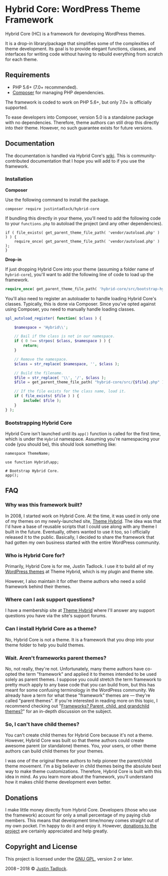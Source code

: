# Hybrid Core: WordPress Theme Framework

Hybrid Core (HC) is a framework for developing WordPress themes.

It is a drop-in library/package that simplifies some of the complexities of theme development.  Its goal is to provide elegant functions, classes, and interfaces for writing code without having to rebuild everything from scratch for each theme.

## Requirements

* PHP 5.6+ (7.0+ recommended).
* [Composer](https://getcomposer.org/) for managing PHP dependencies.

The framework is coded to work on PHP 5.6+, but only 7.0+ is officially supported.

To ease developers into Composer, version 5.0 is a standalone package with no dependencies. Therefore, theme authors can still drop this directly into their theme. However, no such guarantee exists for future versions.

## Documentation

The documentation is handled via Hybrid Core's [wiki](https://github.com/justintadlock/hybrid-core/wiki).  This is community-contributed documentation that I hope you will add to if you use the framework.

### Installation

**Composer**

Use the following command to install the package.

```
composer require justintadlock/hybrid-core
```

If bundling this directly in your theme, you'll need to add the following code to your `functions.php` to autoload the project (and any other dependencies).

```
if ( file_exists( get_parent_theme_file_path( 'vendor/autoload.php' ) ) ) {
	require_once( get_parent_theme_file_path( 'vendor/autoload.php' ) );
}
```

**Drop-in**

If just dropping Hybrid Core into your theme (assuming a folder name of `hybrid-core`), you'll want to add the following line of code to load up the framework.

```php
require_once( get_parent_theme_file_path( 'hybrid-core/src/bootstrap-hybrid.php' ) );
```

You'll also need to register an autoloader to handle loading Hybrid Core's classes. Typically, this is done via Composer. Since you've opted against using Composer, you need to manually handle loading classes.

```php
spl_autoload_register( function( $class ) {

	$namespace = 'Hybrid\\';

	// Bail if the class is not in our namespace.
	if ( 0 !== strpos( $class, $namespace ) ) {
		return;
	}

	// Remove the namespace.
	$class = str_replace( $namespace, '', $class );

	// Build the filename.
	$file = str_replace( '\\', '/', $class );
	$file = get_parent_theme_file_path( "hybrid-core/src/{$file}.php" );

	// If the file exists for the class name, load it.
	if ( file_exists( $file ) ) {
		include( $file );
	}
} );
```

### Bootstrapping Hybrid Core

Hybrid Core isn't launched until its `app()` function is called for the first time, which is under the `Hybrid` namespace.  Assuming you're namespacing your code (you should be), this should look something like:

```
namespace ThemeName;

use function Hybrid\app;

# Bootstrap Hybrid Core.
app();
```

## FAQ

### Why was this framework built?

In 2008, I started work on Hybrid Core.  At the time, it was used in only one of my themes on my newly-launched site, [Theme Hybrid](https://themehybrid.com).  The idea was that I'd have a base of reusable scripts that I could use along with any theme I built in the future.  Eventually, others wanted to use it too, so I officially released it to the public.  Basically, I decided to share the framework that had gotten my own business started with the entire WordPress community.

### Who is Hybrid Core for?

Primarily, Hybrid Core is for me, Justin Tadlock.  I use it to build all of my [WordPress themes](https://themehybrid.com/themes) at Theme Hybrid, which is my plugin and theme site.

However, I also maintain it for other theme authors who need a solid framework behind their themes.

### Where can I ask support questions?

I have a membership site at [Theme Hybrid](https://themehybrid.com) where I'll answer any support questions you have via the site's support forums.

### Can I install Hybrid Core as a theme?

No, Hybrid Core is not a theme.  It is a framework that you drop into your theme folder to help you build themes.

### Wait. Aren't frameworks parent themes?

No, not really, they're not.  Unfortunately, many theme authors have co-opted the term "framework" and applied it to themes intended to be used solely as parent themes.  I suppose you could stretch the term framework to pretty much apply to any base code that you can build from, but this has meant for some confusing terminology in the WordPress community.  We already have a term for what these "framework" themes are &mdash; they're called "parent themes".  If you're interested in reading more on this topic, I recommend checking out "[Frameworks? Parent, child, and  grandchild themes?](http://justintadlock.com/archives/2010/08/16/frameworks-parent-child-and-grandchild-themes)" for an in-depth discussion on the subject.

### So, I can't have child themes?

You can't create child themes for Hybrid Core because it's not a theme.  However, Hybrid Core was built so that theme authors could create awesome parent (or standalone) themes.  You, your users, or other theme authors can build child themes for your themes.

I was one of the original theme authors to help pioneer the parent/child theme movement.  I'm a big believer in child themes being the absolute best way to make theme customizations.  Therefore, Hybrid Core is built with this idea in mind.  As you learn more about the framework, you'll understand how it makes child theme development even better.

## Donations

I make little money directly from Hybrid Core.  Developers (those who use the framework) account for only a small percentage of my paying club members.  This means that development time/money comes straight out of my own pocket.  I'm happy to do it and enjoy it.  However, [donations to the project](https://themehybrid.com/donate) are certainly appreciated and help greatly.

## Copyright and License

This project is licensed under the [GNU GPL](http://www.gnu.org/licenses/old-licenses/gpl-2.0.html), version 2 or later.

2008&thinsp;&ndash;&thinsp;2018 &copy; [Justin Tadlock](http://justintadlock.com).
